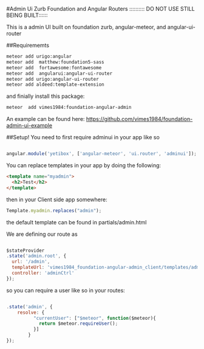#Admin Ui Zurb Foundation and Angular Routers
:::::::::: DO  NOT USE STILL BEING BUILT::::::

This is a admin UI built on foundation zurb, angular-meteor, and angular-ui-router

##Requirememts
```bash
meteor add urigo:angular
meteor add  matthew:foundation5-sass
meteor add  fortawesome:fontawesome
meteor add  angularui:angular-ui-router
meteor add urigo:angular-ui-router
meteor add aldeed:template-extension
```
and finially install this package:
```bash
meteor  add vimes1984:foundation-angular-admin
```
An example can be found here:
https://github.com/vimes1984/foundation-admin-ui-example


##Setup!
You need to first require adminui in your app like so

```javascript

angular.module('yetibox', ['angular-meteor', 'ui.router', 'adminui']);

```

You can replace templates in your app by doing the following:
```html
<template name="myadmin">
  <h2>Test</h2>
</template>
```
then in your Client side app somewhere:
```javascript
Template.myadmin.replaces("admin");
```
the default template can be found in partials/admin.html

We are defining our route as
```javascript

$stateProvider
.state('admin.root', {
  url: '/admin',
  templateUrl: 'vimes1984_foundation-angular-admin_client/templates/admin.ng.html',
  controller: 'adminCtrl'
});

```
so you can require a user like so in your routes:

```javascript

.state('admin', {
    resolve: {
          "currentUser": ["$meteor", function($meteor){
            return $meteor.requireUser();
          }]
        }
});

```
